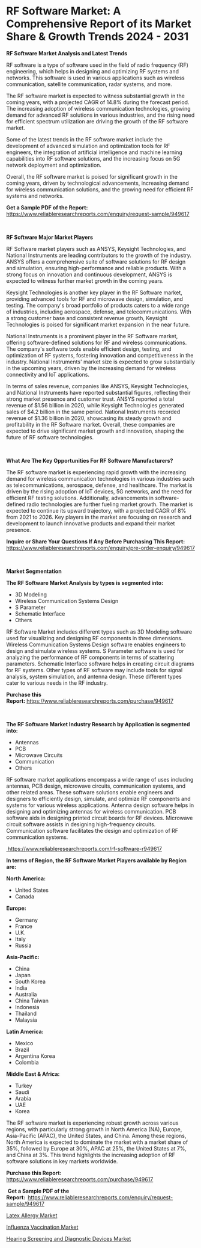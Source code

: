 <p><h1>RF Software Market: A Comprehensive Report of its Market Share & Growth Trends 2024 - 2031</h1></p><p><strong>RF Software Market Analysis and Latest Trends</strong></p>
<p><p>RF software is a type of software used in the field of radio frequency (RF) engineering, which helps in designing and optimizing RF systems and networks. This software is used in various applications such as wireless communication, satellite communication, radar systems, and more.</p><p>The RF software market is expected to witness substantial growth in the coming years, with a projected CAGR of 14.8% during the forecast period. The increasing adoption of wireless communication technologies, growing demand for advanced RF solutions in various industries, and the rising need for efficient spectrum utilization are driving the growth of the RF software market.</p><p>Some of the latest trends in the RF software market include the development of advanced simulation and optimization tools for RF engineers, the integration of artificial intelligence and machine learning capabilities into RF software solutions, and the increasing focus on 5G network deployment and optimization.</p><p>Overall, the RF software market is poised for significant growth in the coming years, driven by technological advancements, increasing demand for wireless communication solutions, and the growing need for efficient RF systems and networks.</p></p>
<p><strong>Get a Sample PDF of the Report:&nbsp;</strong> <a href="https://www.reliableresearchreports.com/enquiry/request-sample/949617">https://www.reliableresearchreports.com/enquiry/request-sample/949617</a></p>
<p>&nbsp;</p>
<p><strong>RF Software Major Market Players</strong></p>
<p><p>RF Software market players such as ANSYS, Keysight Technologies, and National Instruments are leading contributors to the growth of the industry. ANSYS offers a comprehensive suite of software solutions for RF design and simulation, ensuring high-performance and reliable products. With a strong focus on innovation and continuous development, ANSYS is expected to witness further market growth in the coming years.</p><p>Keysight Technologies is another key player in the RF Software market, providing advanced tools for RF and microwave design, simulation, and testing. The company's broad portfolio of products caters to a wide range of industries, including aerospace, defense, and telecommunications. With a strong customer base and consistent revenue growth, Keysight Technologies is poised for significant market expansion in the near future.</p><p>National Instruments is a prominent player in the RF Software market, offering software-defined solutions for RF and wireless communications. The company's software tools enable efficient design, testing, and optimization of RF systems, fostering innovation and competitiveness in the industry. National Instruments' market size is expected to grow substantially in the upcoming years, driven by the increasing demand for wireless connectivity and IoT applications.</p><p>In terms of sales revenue, companies like ANSYS, Keysight Technologies, and National Instruments have reported substantial figures, reflecting their strong market presence and customer trust. ANSYS reported a total revenue of $1.56 billion in 2020, while Keysight Technologies generated sales of $4.2 billion in the same period. National Instruments recorded revenue of $1.36 billion in 2020, showcasing its steady growth and profitability in the RF Software market. Overall, these companies are expected to drive significant market growth and innovation, shaping the future of RF software technologies.</p></p>
<p>&nbsp;</p>
<p><strong>What Are The Key Opportunities For RF Software Manufacturers?</strong></p>
<p><p>The RF software market is experiencing rapid growth with the increasing demand for wireless communication technologies in various industries such as telecommunications, aerospace, defense, and healthcare. The market is driven by the rising adoption of IoT devices, 5G networks, and the need for efficient RF testing solutions. Additionally, advancements in software-defined radio technologies are further fueling market growth. The market is expected to continue its upward trajectory, with a projected CAGR of 8% from 2021 to 2026. Key players in the market are focusing on research and development to launch innovative products and expand their market presence.</p></p>
<p><strong>Inquire or Share Your Questions If Any Before Purchasing This Report:</strong> <a href="https://www.reliableresearchreports.com/enquiry/pre-order-enquiry/949617">https://www.reliableresearchreports.com/enquiry/pre-order-enquiry/949617</a></p>
<p>&nbsp;</p>
<p><strong>Market Segmentation</strong></p>
<p><strong>The RF Software Market Analysis by types is segmented into:</strong></p>
<p><ul><li>3D Modeling</li><li>Wireless Communication Systems Design</li><li>S Parameter</li><li>Schematic Interface</li><li>Others</li></ul></p>
<p><p>RF Software Market includes different types such as 3D Modeling software used for visualizing and designing RF components in three dimensions. Wireless Communication Systems Design software enables engineers to design and simulate wireless systems. S Parameter software is used for analyzing the performance of RF components in terms of scattering parameters. Schematic Interface software helps in creating circuit diagrams for RF systems. Other types of RF software may include tools for signal analysis, system simulation, and antenna design. These different types cater to various needs in the RF industry.</p></p>
<p><strong>Purchase this Report:&nbsp;</strong><a href="https://www.reliableresearchreports.com/purchase/949617">https://www.reliableresearchreports.com/purchase/949617</a></p>
<p>&nbsp;</p>
<p><strong>The RF Software Market Industry Research by Application is segmented into:</strong></p>
<p><ul><li>Antennas</li><li>PCB</li><li>Microwave Circuits</li><li>Communication</li><li>Others</li></ul></p>
<p><p>RF software market applications encompass a wide range of uses including antennas, PCB design, microwave circuits, communication systems, and other related areas. These software solutions enable engineers and designers to efficiently design, simulate, and optimize RF components and systems for various wireless applications. Antenna design software helps in designing and optimizing antennas for wireless communication. PCB software aids in designing printed circuit boards for RF devices. Microwave circuit software assists in designing high-frequency circuits. Communication software facilitates the design and optimization of RF communication systems.</p></p>
<p><a href="https://www.reliableresearchreports.com/rf-software-r949617">&nbsp;https://www.reliableresearchreports.com/rf-software-r949617</a></p>
<p><strong>In terms of Region, the RF Software Market Players available by Region are:</strong></p>
<p>
    <p> <strong> North America: </strong>
        <ul>
            <li>United States</li>
            <li>Canada</li>
        </ul>
        </p> 
    <p> <strong> Europe: </strong>
        <ul>
            <li>Germany</li>
            <li>France</li>
            <li>U.K.</li>
            <li>Italy</li>
            <li>Russia</li>
        </ul>
        </p> 
    <p> <strong> Asia-Pacific: </strong>
        <ul>
            <li>China</li>
            <li>Japan</li>
            <li>South Korea</li>
            <li>India</li>
            <li>Australia</li>
            <li>China Taiwan</li>
            <li>Indonesia</li>
            <li>Thailand</li>
            <li>Malaysia</li>
        </ul>
        </p> 
    <p> <strong> Latin America: </strong>
        <ul>
            <li>Mexico</li>
            <li>Brazil</li>
            <li>Argentina Korea</li>
            <li>Colombia</li>
        </ul>
        </p> 
    <p> <strong> Middle East & Africa: </strong>
        <ul>
            <li>Turkey</li>
            <li>Saudi</li>
            <li>Arabia</li>
            <li>UAE</li>
            <li>Korea</li>
        </ul>
    </p>
    </p>
<p><p>The RF software market is experiencing robust growth across various regions, with particularly strong growth in North America (NA), Europe, Asia-Pacific (APAC), the United States, and China. Among these regions, North America is expected to dominate the market with a market share of 35%, followed by Europe at 30%, APAC at 25%, the United States at 7%, and China at 3%. This trend highlights the increasing adoption of RF software solutions in key markets worldwide.</p></p>
<p><strong>Purchase this Report: </strong><a href="https://www.reliableresearchreports.com/purchase/949617">https://www.reliableresearchreports.com/purchase/949617</a></p>
<p>&nbsp;<strong>Get a Sample PDF of the Report:&nbsp;&nbsp;</strong><a href="https://www.reliableresearchreports.com/enquiry/request-sample/949617">https://www.reliableresearchreports.com/enquiry/request-sample/949617</a></p>
<p><strong></strong></p>
<p><p><a href="https://www.linkedin.com/pulse/latex-allergy-market-size-trends-complete-industry-overview-efr8c">Latex Allergy Market</a></p><p><a href="https://www.linkedin.com/pulse/influenza-vaccination-market-size-trends-complete-industry-gea4c">Influenza Vaccination Market</a></p><p><a href="https://www.linkedin.com/pulse/decoding-hearing-screening-diagnostic-devices-market-2sgbc">Hearing Screening and Diagnostic Devices Market</a></p></p>
